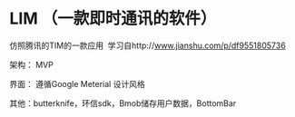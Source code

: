 # LIM （一款即时通讯的软件）
仿照腾讯的TIM的一款应用  学习自http://www.jianshu.com/p/df9551805736


架构：      MVP

界面：    遵循Google Meterial 设计风格

其他：butterknife，环信sdk，Bmob储存用户数据，BottomBar
